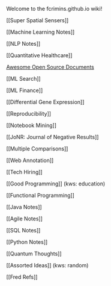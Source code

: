 Welcome to the fcrimins.github.io wiki!

[[Super Spatial Sensers]]

[[Machine Learning Notes]]

[[NLP Notes]]

[[Quantitative Healthcare]]

[Awesome Open Source Documents](https://github.com/nacyot/awesome-opensource-documents)

[[ML Search]]

[[ML Finance]]

[[Differential Gene Expression]]

[[Reproducibility]]

[[Notebook Mining]]

[[JoNR: Journal of Negative Results]]

[[Multiple Comparisons]]

[[Web Annotation]]

[[Tech Hiring]]

[[Good Programming]] (kws: education)

[[Functional Programming]]

[[Java Notes]]

[[Agile Notes]]

[[SQL Notes]]

[[Python Notes]]

[[Quantum Thoughts]]

[[Assorted Ideas]] (kws: random)

[[Fred Refs]]